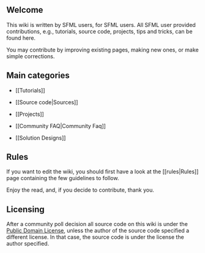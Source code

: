 ## Welcome

This wiki is written by SFML users, for SFML users. All SFML user provided contributions, e.g., tutorials, source code, projects, tips and tricks, can be found here.

You may contribute by improving existing pages, making new ones, or make simple corrections.

## Main categories

* [[Tutorials]]

* [[Source code|Sources]]

* [[Projects]]

* [[Community FAQ|Community Faq]]

* [[Solution Designs]]

## Rules

If you want to edit the wiki, you should first have a look at the [[rules|Rules]] page containing the few guidelines to follow.

Enjoy the read, and, if you decide to contribute, thank you.

## Licensing

After a community poll decision all source code on this wiki is under the [Public Domain License](https://en.wikipedia.org/wiki/Public_domain_software), unless the author of the source code specified a different license. In that case, the source code is under the license the author specified.